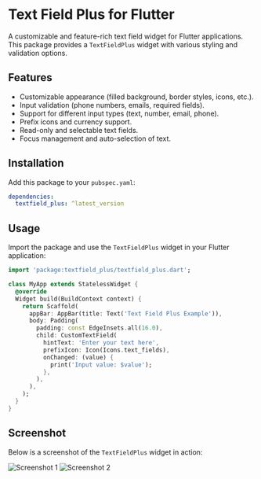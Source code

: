 # Text Field Plus for Flutter

A customizable and feature-rich text field widget for Flutter applications. This package provides a `TextFieldPlus` widget with various styling and validation options.

## Features

- Customizable appearance (filled background, border styles, icons, etc.).
- Input validation (phone numbers, emails, required fields).
- Support for different input types (text, number, email, phone).
- Prefix icons and currency support.
- Read-only and selectable text fields.
- Focus management and auto-selection of text.

## Installation

Add this package to your `pubspec.yaml`:

```yaml
dependencies:
  textfield_plus: ^latest_version
```

## Usage

Import the package and use the `TextFieldPlus` widget in your Flutter application:

```dart
import 'package:textfield_plus/textfield_plus.dart';

class MyApp extends StatelessWidget {
  @override
  Widget build(BuildContext context) {
    return Scaffold(
      appBar: AppBar(title: Text('Text Field Plus Example')),
      body: Padding(
        padding: const EdgeInsets.all(16.0),
        child: CustomTextField(
          hintText: 'Enter your text here',
          prefixIcon: Icon(Icons.text_fields),
          onChanged: (value) {
            print('Input value: $value');
          },
        ),
      ),
    );
  }
}
```
## Screenshot

Below is a screenshot of the `TextFieldPlus` widget in action:

![Screenshot 1](https://raw.githubusercontent.com/sanalsanjanz/textfield_plus/main/assets/images/screenshot1.jpeg)
![Screenshot 2](https://raw.githubusercontent.com/sanalsanjanz/textfield_plus/main/assets/images/screenshot2.jpeg)


